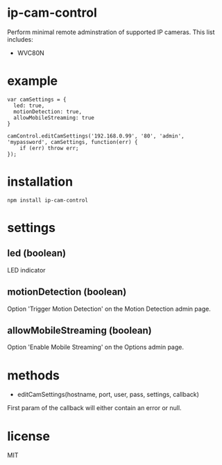 # ip-cam-control

Perform minimal remote adminstration of supported IP cameras. This list includes:

* WVC80N


# example

```
var camSettings = {
  led: true,
  motionDetection: true,
  allowMobileStreaming: true
}

camControl.editCamSettings('192.168.0.99', '80', 'admin', 'mypassword', camSettings, function(err) {
    if (err) throw err;
});

```


# installation

`npm install ip-cam-control`


# settings

## led (boolean)

LED indicator

## motionDetection (boolean)

Option 'Trigger Motion Detection' on the Motion Detection admin page.

## allowMobileStreaming (boolean)

Option 'Enable Mobile Streaming' on the Options admin page.


# methods

* editCamSettings(hostname, port, user, pass, settings, callback)

First param of the callback will either contain an error or null.


# license

MIT